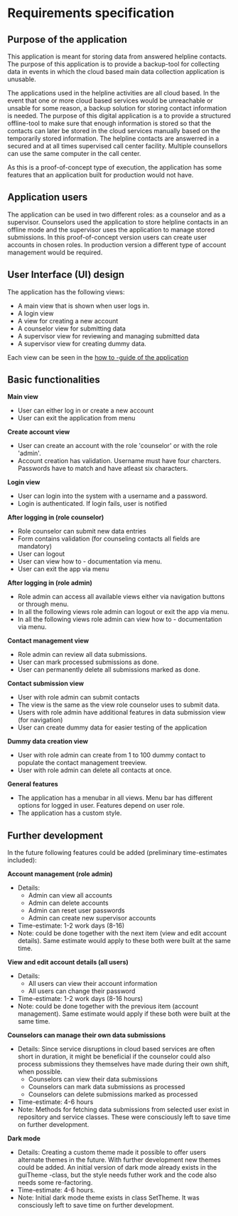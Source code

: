 # Requirements specification

## Purpose of the application
This application is meant for storing data from answered helpline contacts. The purpose of this application is to provide a backup-tool for collecting data in events in which the cloud based main data collection application is unusable. 

The applications used in the helpline activities are all cloud based. In the event that one or more cloud based services would be unreachable or unsable for some reason, a backup solution for storing contact information is needed. The purpose of this digital application is a to provide a structured offline-tool to make sure that enough information is stored so that the contacts can later be stored in the cloud services manually based on the temporarily stored information. The helpline contacts are answerred in a secured and at all times supervised call center facility. Multiple counsellors can use the same computer in the call center. 

As this is a proof-of-concept type of execution, the application has some features that an application built for production would not have. 

## Application users
The application can be used in two different roles: as a counselor and as a supervisor. Counselors used the application to store helpline contacts in an offline mode and the supervisor uses the application to manage stored submissions. In this proof-of-concept version users can create user accounts in chosen roles. In production version a different type of account management would be required. 

## User Interface (UI) design
The application has the following views:
- A main view that is shown when user logs in. 
- A login view
- A view for creating a new account
- A counselor view for submitting data
- A supervisor view for reviewing and managing submitted data
- A supervisor view for creating dummy data. 

Each view can be seen in the [how to -guide of the application](how-to-guide.md)

## Basic functionalities

**Main view**
- User can either log in or create a new account
- User can exit the application from menu

**Create account view**
- User can create an account with the role 'counselor' or with the role 'admin'. 
- Account creation has validation. Username must have four charcters. Passwords have to match and have atleast six characters. 

**Login view**
- User can login into the system with a username and a password.
- Login is authenticated. If login fails, user is notified

**After logging in (role counselor)**
- Role counselor can submit new data entries
- Form contains validation (for counseling contacts all fields are mandatory)
- User can logout
- User can view how to - documentation via menu. 
- User can exit the app via menu

**After logging in (role admin)**
- Role admin can access all available views either via navigation buttons or through menu. 
- In all the following views role admin can logout or exit the app via menu.
- In all the following views role admin can view how to - documentation via menu. 

**Contact management view**
- Role admin can review all data submissions.
- User can mark processed submissions as done.
- User can permanently delete all submissions marked as done.

**Contact submission view**
- User with role admin can submit contacts
- The view is the same as the view role counselor uses to submit data. 
- Users with role admin have additional features in data submission view (for navigation)
- User can create dummy data for easier testing of the application

**Dummy data creation view**
- User with role admin can create from 1 to 100 dummy contact to populate the contact management treeview. 
- User with role admin can delete all contacts at once.


**General features**
- The application has a menubar in all views. Menu bar has different options for logged in user. Features depend on user role. 
- The application has a custom style. 

## Further development
In the future following features could be added (preliminary time-estimates included):

**Account management (role admin)**
- Details:
  - Admin can view all accounts
  - Admin can delete accounts
  - Admin can reset user passwords
  - Admin can create new supervisor accounts
- Time-estimate: 1-2 work days (8-16)
- Note: could be done together with the next item (view and edit account details). Same estimate would apply to these both were built at the same time. 

**View and edit account details (all users)**
- Details:
  - All users can view their account information
  - All users can change their password
- Time-estimate: 1-2 work days (8-16 hours)
- Note: could be done together with the previous item (account management). Same estimate would apply if these both were built at the same time. 

**Counselors can manage their own data submissions**
- Details: Since service disruptions in cloud based services are often short in duration, it might be beneficial if the counselor could also process submissions they themselves have made during their own shift, when possible. 
  - Counselors can view their data submissions
  - Counselors can mark data submissions as processed
  - Counselors can delete submissions marked as processed
- Time-estimate: 4-6 hours
- Note: Methods for fetching data submissions from selected user exist in repository and service classes. These were consciously left to save time on further development. 

**Dark mode**
- Details: Creating a custom theme made it possible to offer users alternate themes in the future. With further development new themes could be added. An initial version of dark mode already exists in the guiTheme -class, but the style needs futher work and the code also needs some re-factoring. 
- Time-estimate: 4-6 hours. 
- Note: Initial dark mode theme exists in class SetTheme. It was consciously left to save time on further development.